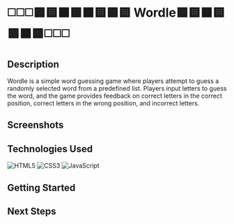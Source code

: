 # ◻️◻️◻️🟩🟨⬛️🟩⬛️🟨🟩🟨 Wordle🟩🟨⬛️🟨🟩⬛️🟩◻️◻️◻️


## Description
Wordle is a simple word guessing game where players attempt to guess a randomly selected word from a predefined list. Players input letters to guess the word, and the game provides feedback on correct letters in the correct position, correct letters in the wrong position, and incorrect letters.

## Screenshots

## Technologies Used
![HTML5](https://img.shields.io/badge/html5-%23E34F26.svg?style=for-the-badge&logo=html5&logoColor=white)
![CSS3](https://img.shields.io/badge/css3-%231572B6.svg?style=for-the-badge&logo=css3&logoColor=white)
![JavaScript](https://img.shields.io/badge/javascript-%23323330.svg?style=for-the-badge&logo=javascript&logoColor=%23F7DF1E)

## Getting Started

## Next Steps